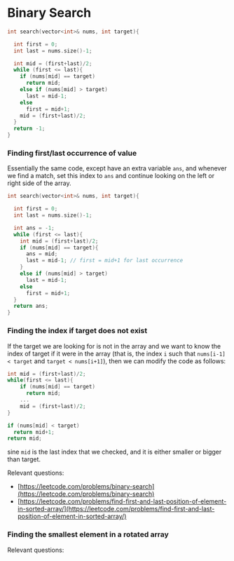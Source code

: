 # Binary Search


```cpp
int search(vector<int>& nums, int target){

  int first = 0;
  int last = nums.size()-1;

  int mid = (first+last)/2;
  while (first <= last){
    if (nums[mid] == target)
      return mid;
    else if (nums[mid] > target)
      last = mid-1;
    else
      first = mid+1;
    mid = (first+last)/2;
  }
  return -1;
}
```
### Finding first/last occurrence of value

Essentially the same code, except have an extra variable `ans`,
and whenever we find a match, set this index to `ans` and continue
looking on the left or right side of the array.

```cpp
int search(vector<int>& nums, int target){

  int first = 0;
  int last = nums.size()-1;

  int ans = -1;
  while (first <= last){
    int mid = (first+last)/2;
    if (nums[mid] == target){
      ans = mid;
      last = mid-1; // first = mid+1 for last occurrence
    }
    else if (nums[mid] > target)
      last = mid-1;
    else
      first = mid+1;
  }
  return ans;
}
```

### Finding the index if target does not exist

If the target we are looking for is not in the array and we want
to know the index of target if it were in the array (that is, the index `i` such that `nums[i-1] < target` and `target < nums[i+1]`),
then we can modify the code as follows:

```cpp
int mid = (first+last)/2;
while(first <= last){
    if (nums[mid] == target)
      return mid;
    ...
    mid = (first+last)/2;
}

if (nums[mid] < target)
  return mid+1;
return mid;
```
sine `mid` is the last index that we checked, and it is either
smaller or bigger than target. 


Relevant questions:
- [https://leetcode.com/problems/binary-search](https://leetcode.com/problems/binary-search)
- [https://leetcode.com/problems/find-first-and-last-position-of-element-in-sorted-array/](https://leetcode.com/problems/find-first-and-last-position-of-element-in-sorted-array/)

### Finding the smallest element in a rotated array

Relevant questions:

